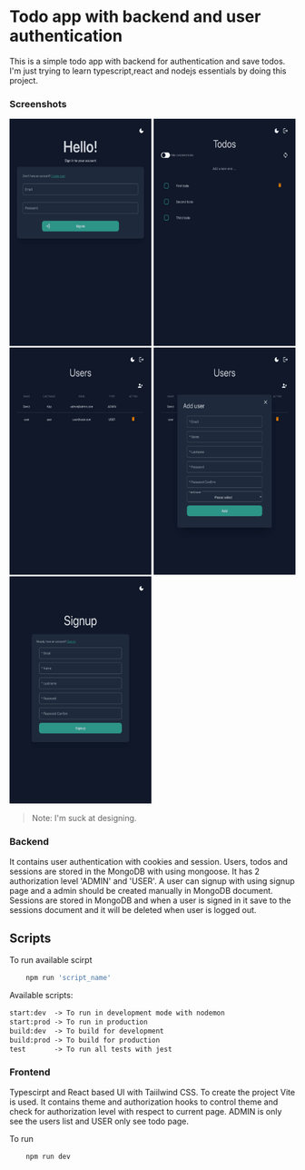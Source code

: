 # Todo app with backend and user authentication
This is a simple todo app with backend for authentication and save todos. I'm just trying to learn typescript,react and nodejs essentials by doing this project.

### Screenshots
<div style="display:flex align-items:center justify-content:center ">
<img width="250" height="400" alt="login-page" style="margin-right:10" src="./screenshots/todoapp-login-page.png">
<img width="250" height="400" alt="user-page" style="margin-right:10" src="./screenshots/todoapp-todo-page.png">
<img width="250" height="400" alt="user-page" style="margin-right:10" src="./screenshots/todoapp-admin-page.png">
<img width="250" height="400" alt="user-page" style="margin-right:10" src="./screenshots/todoapp-admin-page-user-add.png">
<img width="250" height="400" alt="user-page" style="margin-right:10" src="./screenshots/todoapp-signup-page.png">
</div>


> Note: I'm suck at designing.

### Backend
It contains user authentication with cookies and session. Users, todos and sessions are stored in the MongoDB with using mongoose.
It has 2 authorization level 'ADMIN' and 'USER'. A user can signup with using signup page and a admin should be created manually in MongoDB document.
Sessions are stored in MongoDB and when a user is signed in it save to the sessions document and it will be deleted when user is logged out.

## Scripts
To run available scirpt
```bash
    npm run 'script_name'
```
Available scripts:

    start:dev  -> To run in development mode with nodemon
    start:prod -> To run in production
    build:dev  -> To build for development
    build:prod -> To build for production
    test       -> To run all tests with jest

### Frontend
Typescirpt and React based UI with Taiilwind CSS. To create the project Vite is used. It contains theme and authorization hooks to control theme and check for authorization level with respect to current page. ADMIN is only see the users list and USER only see todo page.

To run 
```bash
    npm run dev
```